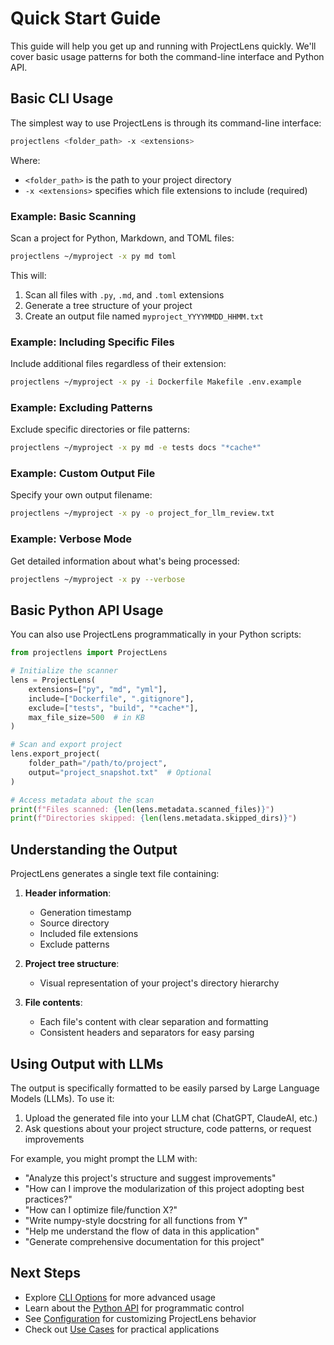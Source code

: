 # Quick Start Guide

This guide will help you get up and running with ProjectLens quickly. We'll cover basic usage patterns for both the command-line interface and Python API.

## Basic CLI Usage

The simplest way to use ProjectLens is through its command-line interface:

```bash
projectlens <folder_path> -x <extensions>
```

Where:
- `<folder_path>` is the path to your project directory
- `-x <extensions>` specifies which file extensions to include (required)

### Example: Basic Scanning

Scan a project for Python, Markdown, and TOML files:

```bash
projectlens ~/myproject -x py md toml
```

This will:
1. Scan all files with `.py`, `.md`, and `.toml` extensions
2. Generate a tree structure of your project
3. Create an output file named `myproject_YYYYMMDD_HHMM.txt`

### Example: Including Specific Files

Include additional files regardless of their extension:

```bash
projectlens ~/myproject -x py -i Dockerfile Makefile .env.example
```

### Example: Excluding Patterns

Exclude specific directories or file patterns:

```bash
projectlens ~/myproject -x py md -e tests docs "*cache*"
```

### Example: Custom Output File

Specify your own output filename:

```bash
projectlens ~/myproject -x py -o project_for_llm_review.txt
```

### Example: Verbose Mode

Get detailed information about what's being processed:

```bash
projectlens ~/myproject -x py --verbose
```

## Basic Python API Usage

You can also use ProjectLens programmatically in your Python scripts:

```python
from projectlens import ProjectLens

# Initialize the scanner
lens = ProjectLens(
    extensions=["py", "md", "yml"],
    include=["Dockerfile", ".gitignore"],
    exclude=["tests", "build", "*cache*"],
    max_file_size=500  # in KB
)

# Scan and export project
lens.export_project(
    folder_path="/path/to/project",
    output="project_snapshot.txt"  # Optional
)

# Access metadata about the scan
print(f"Files scanned: {len(lens.metadata.scanned_files)}")
print(f"Directories skipped: {len(lens.metadata.skipped_dirs)}")
```

## Understanding the Output

ProjectLens generates a single text file containing:

1. **Header information**:
   - Generation timestamp
   - Source directory
   - Included file extensions
   - Exclude patterns

2. **Project tree structure**:
   - Visual representation of your project's directory hierarchy
   
3. **File contents**:
   - Each file's content with clear separation and formatting
   - Consistent headers and separators for easy parsing

## Using Output with LLMs

The output is specifically formatted to be easily parsed by Large Language Models (LLMs). To use it:

1. Upload the generated file into your LLM chat (ChatGPT, ClaudeAI, etc.)
2. Ask questions about your project structure, code patterns, or request improvements

For example, you might prompt the LLM with:
- "Analyze this project's structure and suggest improvements"
- "How can I improve the modularization of this project adopting  best practices?"
- "How can I optimize file/function X?"
- "Write numpy-style docstring for all functions from Y"
- "Help me understand the flow of data in this application"
- "Generate comprehensive documentation for this project"

## Next Steps

- Explore [CLI Options](../usage/cli-usage.md) for more advanced usage
- Learn about the [Python API](../usage/python-api.md) for programmatic control
- See [Configuration](../usage/configuration.md) for customizing ProjectLens behavior
- Check out [Use Cases](../guides/use-cases.md) for practical applications
  